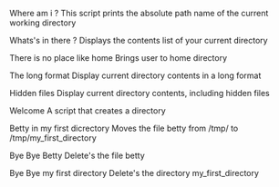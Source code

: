 Where am i ?
This script prints the absolute path name of the current working directory

Whats's in there ?
Displays the contents list of your current directory

There is no place like home
Brings user to home directory

The long format
Display current directory contents in a long format

Hidden files
Display current directory contents, including hidden files  

Welcome
A script that creates a directory 

Betty in my first dicrectory
Moves the file betty from /tmp/ to /tmp/my_first_directory

Bye Bye Betty 
Delete's the file betty

Bye Bye my first directory
Delete's the directory my_first_directory
